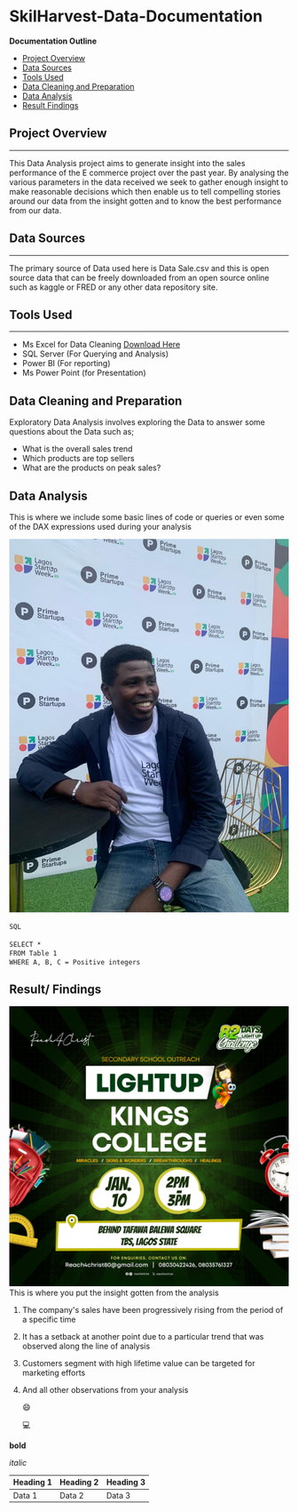 # SkilHarvest-Data-Documentation

**Documentation Outline**

- [Project Overview](#project-overview)
- [Data Sources](#data-sources)
- [Tools Used](#tools-used)
- [Data Cleaning and Preparation](#data-cleaning-and-preparation)
- [Data Analysis](#data-analysis)
- [Result Findings](#result-findings) 

## Project Overview
---

This Data Analysis project aims to generate insight into the sales performance of the E commerce project over the past year. By analysing the various parameters in the data received we seek to gather enough insight to make reasonable decisions which then enable us to tell compelling stories around our data from the insight gotten and to know the best performance from our data.

## Data Sources
---
The primary source of Data used here is Data Sale.csv and this is open source data that can be freely downloaded from an open source online such as kaggle or FRED or any other data repository site.

## Tools Used
---
- Ms Excel for Data Cleaning [Download Here](https:/www.microsoft.com)
- SQL Server (For Querying and Analysis)
- Power BI (For reporting)
- Ms Power Point (for Presentation)

## Data Cleaning and Preparation

Exploratory Data Analysis involves exploring the Data to answer some questions about the Data such as;
- What is the overall sales trend
- Which products are top sellers
- What are the products on peak sales?

## Data Analysis
This is where we include some basic lines of code or queries or even some of the DAX expressions used during your analysis

![](IMG-20231219-WA0050.jpg)

```
SQL

SELECT *
FROM Table 1
WHERE A, B, C = Positive integers

```


## 	Result/ Findings 
![](KINGS-college.jpg)
This is where you put the insight gotten from the analysis 
1. The company's sales have been progressively rising from the period of a specific time 
2. It has a setback at another point due to a particular trend that was observed along the line of analysis
3. Customers segment with high lifetime value can be targeted for marketing efforts
4. And all other observations from your analysis

   😄
   
   💻

**bold**

*italic*

|Heading 1 | Heading 2| Heading 3|
|----------| ---------| ---------|
|Data 1| Data 2| Data 3|
